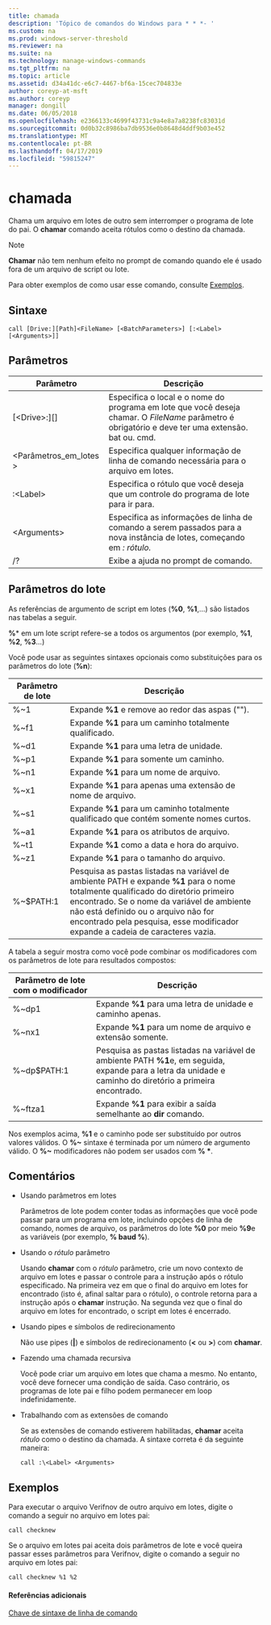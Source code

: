 ```yaml
---
title: chamada
description: 'Tópico de comandos do Windows para * * *- '
ms.custom: na
ms.prod: windows-server-threshold
ms.reviewer: na
ms.suite: na
ms.technology: manage-windows-commands
ms.tgt_pltfrm: na
ms.topic: article
ms.assetid: d34a41dc-e6c7-4467-bf6a-15cec704833e
author: coreyp-at-msft
ms.author: coreyp
manager: dongill
ms.date: 06/05/2018
ms.openlocfilehash: e2366133c4699f43731c9a4e8a7a8238fc83031d
ms.sourcegitcommit: 0d0b32c8986ba7db9536e0b8648d4ddf9b03e452
ms.translationtype: MT
ms.contentlocale: pt-BR
ms.lasthandoff: 04/17/2019
ms.locfileid: "59815247"
---
```

# <a name="call"></a>chamada



Chama um arquivo em lotes de outro sem interromper o programa de lote do pai. O **chamar** comando aceita rótulos como o destino da chamada.

> [!NOTE]
> **Chamar** não tem nenhum efeito no prompt de comando quando ele é usado fora de um arquivo de script ou lote.

Para obter exemplos de como usar esse comando, consulte [Exemplos](#BKMK_examples).

## <a name="syntax"></a>Sintaxe

```
call [Drive:][Path]<FileName> [<BatchParameters>] [:<Label> [<Arguments>]]
```

## <a name="parameters"></a>Parâmetros

|Parâmetro|Descrição|
|---------|-----------|
|[\<Drive>:][<Path>]<FileName>|Especifica o local e o nome do programa em lote que você deseja chamar. O *FileName* parâmetro é obrigatório e deve ter uma extensão. bat ou. cmd.|
|\<Parâmetros_em_lotes >|Especifica qualquer informação de linha de comando necessária para o arquivo em lotes.|
|:\<Label>|Especifica o rótulo que você deseja que um controle do programa de lote para ir para.|
|\<Arguments>|Especifica as informações de linha de comando a serem passados para a nova instância de lotes, começando em *: rótulo.*|
|/?|Exibe a ajuda no prompt de comando.|

## <a name="batch-parameters"></a>Parâmetros do lote

As referências de argumento de script em lotes (**%0**, **%1**,...) são listados nas tabelas a seguir.

**%*** em um lote script refere-se a todos os argumentos (por exemplo, **%1**, **%2**, **%3**...)

Você pode usar as seguintes sintaxes opcionais como substituições para os parâmetros do lote (**%n**):

|Parâmetro de lote|Descrição|
|---------------|-----------|
|%~1|Expande **%1** e remove ao redor das aspas ("").|
|%~f1|Expande **%1** para um caminho totalmente qualificado.|
|%~d1|Expande **%1** para uma letra de unidade.|
|%~p1|Expande **%1** para somente um caminho.|
|%~n1|Expande **%1** para um nome de arquivo.|
|%~x1|Expande **%1** para apenas uma extensão de nome de arquivo.|
|%~s1|Expande **%1** para um caminho totalmente qualificado que contém somente nomes curtos.|
|%~a1|Expande **%1** para os atributos de arquivo.|
|%~t1|Expande **%1** como a data e hora do arquivo.|
|%~z1|Expande **%1** para o tamanho do arquivo.|
|%~$PATH:1|Pesquisa as pastas listadas na variável de ambiente PATH e expande **%1** para o nome totalmente qualificado do diretório primeiro encontrado. Se o nome da variável de ambiente não está definido ou o arquivo não for encontrado pela pesquisa, esse modificador expande a cadeia de caracteres vazia.|

A tabela a seguir mostra como você pode combinar os modificadores com os parâmetros de lote para resultados compostos:

|Parâmetro de lote com o modificador|Descrição|
|-----------------------------|-----------|
|%~dp1|Expande **%1** para uma letra de unidade e caminho apenas.|
|%~nx1|Expande **%1** para um nome de arquivo e extensão somente.|
|%~dp$PATH:1|Pesquisa as pastas listadas na variável de ambiente PATH **%1**e, em seguida, expande para a letra da unidade e caminho do diretório a primeira encontrado.|
|%~ftza1|Expande **%1** para exibir a saída semelhante ao **dir** comando.|

Nos exemplos acima, **%1** e o caminho pode ser substituído por outros valores válidos. O **%~** sintaxe é terminada por um número de argumento válido. O **%~** modificadores não podem ser usados com **% \***.

## <a name="remarks"></a>Comentários

-   Usando parâmetros em lotes

    Parâmetros de lote podem conter todas as informações que você pode passar para um programa em lote, incluindo opções de linha de comando, nomes de arquivo, os parâmetros do lote **%0** por meio **%9**e as variáveis (por exemplo, **% baud %**).
-   Usando o *rótulo* parâmetro

    Usando **chamar** com o *rótulo* parâmetro, crie um novo contexto de arquivo em lotes e passar o controle para a instrução após o rótulo especificado. Na primeira vez em que o final do arquivo em lotes for encontrado (isto é, afinal saltar para o rótulo), o controle retorna para a instrução após o **chamar** instrução. Na segunda vez que o final do arquivo em lotes for encontrado, o script em lotes é encerrado.
-   Usando pipes e símbolos de redirecionamento

    Não use pipes (**|**) e símbolos de redirecionamento (**<** ou **>**) com **chamar**.
-   Fazendo uma chamada recursiva

    Você pode criar um arquivo em lotes que chama a mesmo. No entanto, você deve fornecer uma condição de saída. Caso contrário, os programas de lote pai e filho podem permanecer em loop indefinidamente.
-   Trabalhando com as extensões de comando

    Se as extensões de comando estiverem habilitadas, **chamar** aceita *rótulo* como o destino da chamada. A sintaxe correta é da seguinte maneira:

    `call :\<Label> <Arguments>`

## <a name="BKMK_examples"></a>Exemplos

Para executar o arquivo Verifnov de outro arquivo em lotes, digite o comando a seguir no arquivo em lotes pai:
```
call checknew
```
Se o arquivo em lotes pai aceita dois parâmetros de lote e você queira passar esses parâmetros para Verifnov, digite o comando a seguir no arquivo em lotes pai:
```
call checknew %1 %2
```

#### <a name="additional-references"></a>Referências adicionais

[Chave de sintaxe de linha de comando](command-line-syntax-key.md)